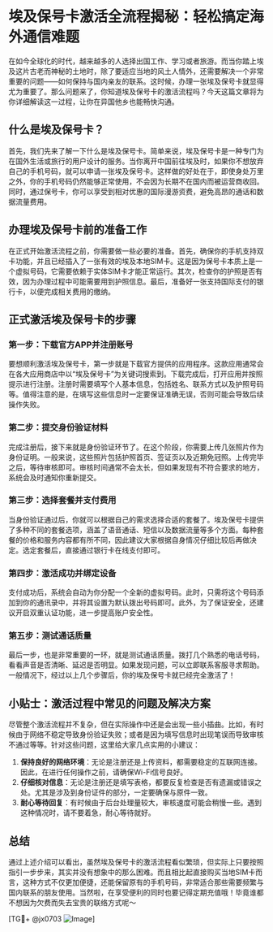 # 埃及保号卡激活全流程揭秘：轻松搞定海外通信难题

在如今全球化的时代，越来越多的人选择出国工作、学习或者旅游。而当你踏上埃及这片古老而神秘的土地时，除了要适应当地的风土人情外，还需要解决一个非常重要的问题——如何保持与国内亲友的联系。这时候，办理一张埃及保号卡就显得尤为重要了。那么问题来了，你知道埃及保号卡的激活流程吗？今天这篇文章将为你详细解读这一过程，让你在异国他乡也能畅快沟通。

## 什么是埃及保号卡？

首先，我们先来了解一下什么是埃及保号卡。简单来说，埃及保号卡是一种专门为在国外生活或旅行的用户设计的服务。当你离开中国前往埃及时，如果你不想放弃自己的手机号码，就可以申请一张埃及保号卡。这样做的好处在于，即使身处万里之外，你的手机号码仍然能够正常使用，不会因为长期不在国内而被运营商收回。同时，通过保号卡，你可以享受到相对优惠的国际漫游资费，避免高昂的通话和数据流量费用。

## 办理埃及保号卡前的准备工作

在正式开始激活流程之前，你需要做一些必要的准备。首先，确保你的手机支持双卡功能，并且已经插入了一张有效的埃及本地SIM卡。这是因为保号卡本质上是一个虚拟号码，它需要依赖于实体SIM卡才能正常运行。其次，检查你的护照是否有效，因为办理过程中可能需要用到护照信息。最后，准备好一张支持国际支付的银行卡，以便完成相关费用的缴纳。

## 正式激活埃及保号卡的步骤

### 第一步：下载官方APP并注册账号

要想顺利激活埃及保号卡，第一步就是下载官方提供的应用程序。这款应用通常会在各大应用商店中以“埃及保号卡”为关键词搜索到。下载完成后，打开应用并按照提示进行注册。注册时需要填写个人基本信息，包括姓名、联系方式以及护照号码等。值得注意的是，在填写这些信息时一定要保证准确无误，否则可能会导致后续操作失败。

### 第二步：提交身份验证材料

完成注册后，接下来就是身份验证环节了。在这个阶段，你需要上传几张照片作为身份证明。一般来说，这些照片包括护照首页、签证页以及近期免冠照。上传完毕之后，等待审核即可。审核时间通常不会太长，但如果发现有不符合要求的地方，系统会及时通知你重新提交。

### 第三步：选择套餐并支付费用

当身份验证通过后，你就可以根据自己的需求选择合适的套餐了。埃及保号卡提供了多种不同的套餐选项，涵盖了语音通话、短信以及数据流量等多个方面。每种套餐的价格和服务内容都有所不同，因此建议大家根据自身情况仔细比较后再做决定。选定套餐后，直接通过银行卡在线支付即可。

### 第四步：激活成功并绑定设备

支付成功后，系统会自动为你分配一个全新的虚拟号码。此时，只需将这个号码添加到你的通讯录中，并将其设置为默认拨出号码即可。此外，为了保证安全，还建议开启双重认证功能，进一步提高账户安全性。

### 第五步：测试通话质量

最后一步，也是非常重要的一环，就是测试通话质量。拨打几个熟悉的电话号码，看看声音是否清晰、延迟是否明显。如果发现问题，可以立即联系客服寻求帮助。一般情况下，经过以上几个步骤后，你的埃及保号卡就已经完全激活了！

## 小贴士：激活过程中常见的问题及解决方案

尽管整个激活流程并不复杂，但在实际操作中还是会出现一些小插曲。比如，有时候由于网络不稳定导致身份验证失败；或者是因为填写信息时出现笔误而导致审核不通过等等。针对这些问题，这里给大家几点实用的小建议：

1. **保持良好的网络环境**：无论是注册还是上传资料，都需要稳定的互联网连接。因此，在进行任何操作之前，请确保Wi-Fi信号良好。
2. **仔细核对信息**：无论是注册还是填写表格，都要反复检查是否有遗漏或错误之处。尤其是涉及到身份证件的部分，一定要确保与原件一致。
3. **耐心等待回复**：有时候由于后台处理量较大，审核速度可能会稍慢一些。遇到这种情况时，请不要着急，耐心等待就好。

## 总结

通过上述介绍可以看出，虽然埃及保号卡的激活流程看似繁琐，但实际上只要按照指引一步步来，其实并没有想象中的那么困难。而且相比起直接购买当地SIM卡而言，这种方式不仅更加便捷，还能保留原有的手机号码，非常适合那些需要频繁与国内联系的朋友使用。当然啦，在享受便利的同时也要记得定期充值哦！毕竟谁都不想因为欠费而失去宝贵的联络方式呢～

[TG💪+ @jx0703 ![Image](https://github.com/user-attachments/assets/dbca1d08-cadb-493c-b0ec-ad6f7a83f270)]